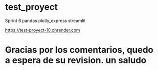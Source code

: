 # test_proyect
Sprint 6
pandas
plotly_express
streamlit

https://test-proyect-10.onrender.com

# Gracias por los comentarios, quedo a espera de su revision. un saludo